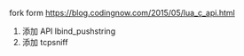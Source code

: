 fork form https://blog.codingnow.com/2015/05/lua_c_api.html

1. 添加 API lbind_pushstring
2. 添加 tcpsniff